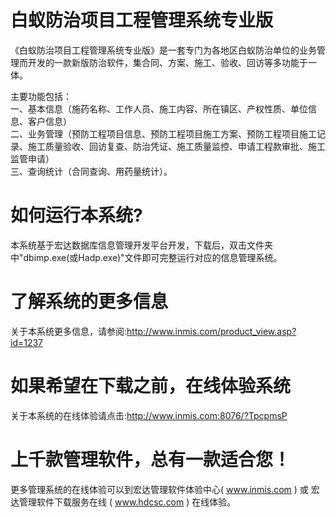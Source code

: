 # 白蚁防治项目工程管理系统专业版

《白蚁防治项目工程管理系统专业版》是一套专门为各地区白蚁防治单位的业务管理而开发的一款新版防治软件，集合同、方案、施工、验收、回访等多功能于一体。 

主要功能包括：   
一、基本信息（施药名称、工作人员、施工内容、所在镇区、产权性质、单位信息、客户信息）   
二、业务管理（预防工程项目信息、预防工程项目施工方案、预防工程项目施工记录、施工质量验收、回访复查、防治凭证、施工质量监控、申请工程款审批、施工监管申请）   
三、查询统计（合同查询、用药量统计）。 

# 如何运行本系统?

本系统基于宏达数据库信息管理开发平台开发，下载后，双击文件夹中"dbimp.exe(或Hadp.exe)"文件即可完整运行对应的信息管理系统。

# 了解系统的更多信息

关于本系统更多信息，请参阅:http://www.inmis.com/product_view.asp?id=1237

# 如果希望在下载之前，在线体验系统

关于本系统的在线体验请点击:http://www.inmis.com:8076/?TpcpmsP

# 上千款管理软件，总有一款适合您！

更多管理系统的在线体验可以到宏达管理软件体验中心( www.inmis.com ) 或 宏达管理软件下载服务在线 ( www.hdcsc.com ) 在线体验。

